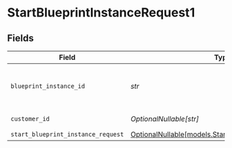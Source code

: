 # StartBlueprintInstanceRequest1


## Fields

| Field                                                                                                | Type                                                                                                 | Required                                                                                             | Description                                                                                          |
| ---------------------------------------------------------------------------------------------------- | ---------------------------------------------------------------------------------------------------- | ---------------------------------------------------------------------------------------------------- | ---------------------------------------------------------------------------------------------------- |
| `blueprint_instance_id`                                                                              | *str*                                                                                                | :heavy_check_mark:                                                                                   | Unique identifier for the workflow instance                                                          |
| `customer_id`                                                                                        | *OptionalNullable[str]*                                                                              | :heavy_minus_sign:                                                                                   | Customer ID                                                                                          |
| `start_blueprint_instance_request`                                                                   | [OptionalNullable[models.StartBlueprintInstanceRequest]](../models/startblueprintinstancerequest.md) | :heavy_minus_sign:                                                                                   | N/A                                                                                                  |